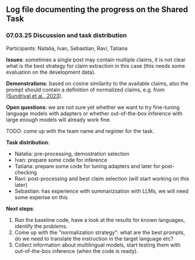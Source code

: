 ## Log file documenting the progress on the Shared Task

### 07.03.25 Discussion and task distribution
Participants: Natalia, Ivan, Sebastian, Ravi, Tatiana

**Issues**: sometimes a single post may contain multiple claims, it is not clear what is the best strategy for claim extraction in this case (this needs some evaluation on the development data).

**Demonstrations**: based on cosine similarity to the available claims, also the prompt should contain a definition of normalized claims, e.g. from [(Sundriyal et al., 2023)](https://aclanthology.org/2023.findings-emnlp.439/).

**Open questions**: we are not sure yet whether we want to try fine-tuning language models with adapters or whether out-of-the-box inference with large enough models will already work fine.

TODO: come up with the team name and register for the task.

**Task distribution**:
  - Natalia: pre-processing, demostration selection
  - Ivan: prepare some code for inference  
  - Tatiana: prepare some code for tuning adapters and later for post-checking  
  - Ravi: post-processing and best claim selection (will start working on this later)  
  - Sebastian: has experience with summarizsation with LLMs, we will need some experise on this

**Next steps**:
1. Run the baseline code, have a look at the results for known languages, identify the problems.
2. Come up with the "normalization strategy": what are the best prompts, do we need to translate the instruction in the target language etc?
3. Collect information about multilingual models, start testing them with out-of-the-box inference (when the code is ready).

